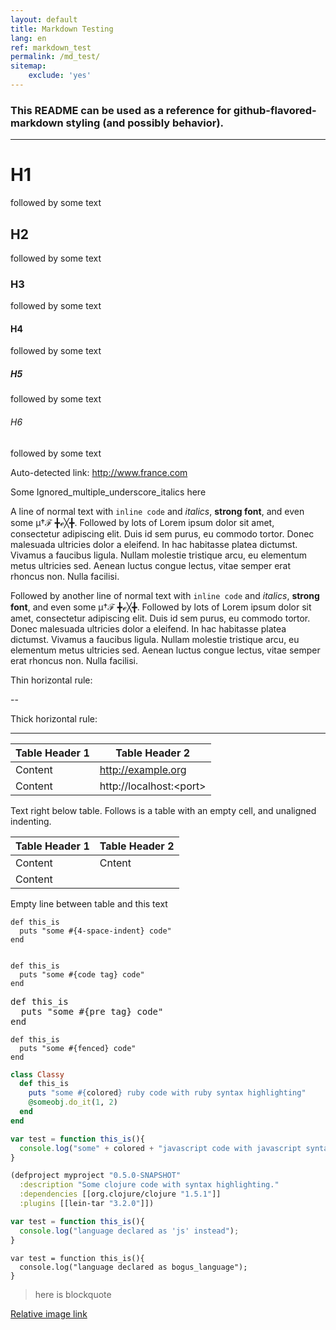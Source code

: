 ```yaml
---
layout: default
title: Markdown Testing
lang: en
ref: markdown_test
permalink: /md_test/
sitemap:
    exclude: 'yes'
---
```


### This README can be used as a reference for github-flavored-markdown styling (and possibly behavior).

---

# H1
followed by some text

## H2
followed by some text

### H3
followed by some text

#### H4
followed by some text

##### H5
followed by some text

###### H6
followed by some text

Auto-detected link: http://www.france.com

Some Ignored_multiple_underscore_italics here

A line of normal text with `inline code` and *italics*, **strong font**, and even some μ†ℱ ╋ℯ╳╋. Followed by lots of Lorem ipsum dolor sit amet, consectetur adipiscing elit. Duis id sem purus, eu commodo tortor. Donec malesuada ultricies dolor a eleifend. In hac habitasse platea dictumst. Vivamus a faucibus ligula. Nullam molestie tristique arcu, eu elementum metus ultricies sed. Aenean luctus congue lectus, vitae semper erat rhoncus non. Nulla facilisi.

Followed by another line of normal text with `inline code` and *italics*, **strong font**, and even some μ†ℱ ╋ℯ╳╋. Followed by lots of Lorem ipsum dolor sit amet, consectetur adipiscing elit. Duis id sem purus, eu commodo tortor. Donec malesuada ultricies dolor a eleifend. In hac habitasse platea dictumst. Vivamus a faucibus ligula. Nullam molestie tristique arcu, eu elementum metus ultricies sed. Aenean luctus congue lectus, vitae semper erat rhoncus non. Nulla facilisi.

Thin horizontal rule:

--

Thick horizontal rule:

------

|Table Header 1|Table Header 2           |
|--------------|-------------------------|
|Content       |http://example.org       |
|Content       |http://localhost:\<port\>|

Text right below table. Follows is a table with an empty cell, and unaligned indenting.

|Table Header 1|Table Header 2|
|--------------|--------------|
|Content  |  Cntent        |
|Content       |      |

Empty line between table and this text

    def this_is
      puts "some #{4-space-indent} code"
    end

<code>
def this_is
  puts "some #{code tag} code"
end
</code>

<pre>
def this_is
  puts "some #{pre tag} code"
end
</pre>

```
def this_is
  puts "some #{fenced} code"
end
```

```ruby
class Classy
  def this_is
    puts "some #{colored} ruby code with ruby syntax highlighting"
    @someobj.do_it(1, 2)
  end
end
```

```javascript
var test = function this_is(){
  console.log("some" + colored + "javascript code with javascript syntax highlighting really long");
}
```

```clojure
(defproject myproject "0.5.0-SNAPSHOT"
  :description "Some clojure code with syntax highlighting."
  :dependencies [[org.clojure/clojure "1.5.1"]]
  :plugins [[lein-tar "3.2.0"]])
```

```js
var test = function this_is(){
  console.log("language declared as 'js' instead");
}
```

```bogus_language
var test = function this_is(){
  console.log("language declared as bogus_language");
}
```

> here is blockquote

[Relative image link](afu.png)